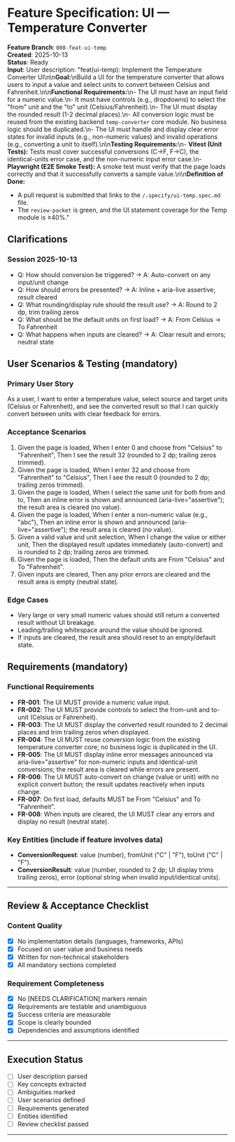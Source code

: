 # Feature Specification: UI — Temperature Converter

**Feature Branch**: `008-feat-ui-temp`  
**Created**: 2025-10-13  
**Status**: Ready  
**Input**: User description: "feat(ui-temp): Implement the Temperature Converter UI\n\n**Goal:**\nBuild a UI for the temperature converter that allows users to input a value and select units to convert between Celsius and Fahrenheit.\n\n**Functional Requirements:**\n- The UI must have an input field for a numeric value.\n- It must have controls (e.g., dropdowns) to select the \"from\" unit and the \"to\" unit (Celsius/Fahrenheit).\n- The UI must display the rounded result (1-2 decimal places).\n- All conversion logic must be reused from the existing backend `temp-converter` core module. No business logic should be duplicated.\n- The UI must handle and display clear error states for invalid inputs (e.g., non-numeric values) and invalid operations (e.g., converting a unit to itself).\n\n**Testing Requirements:**\n- **Vitest (Unit Tests):** Tests must cover successful conversions (C→F, F→C), the identical-units error case, and the non-numeric input error case.\n- **Playwright (E2E Smoke Test):** A smoke test must verify that the page loads correctly and that it successfully converts a sample value.\n\n**Definition of Done:**
- A pull request is submitted that links to the `/.specify/ui-temp.spec.md` file.
- The `review-packet` is green, and the UI statement coverage for the Temp module is ≥40%."

## Clarifications

### Session 2025-10-13
- Q: How should conversion be triggered? → A: Auto-convert on any input/unit change
- Q: How should errors be presented? → A: Inline + aria-live assertive; result cleared
- Q: What rounding/display rule should the result use? → A: Round to 2 dp, trim trailing zeros
- Q: What should be the default units on first load? → A: From Celsius → To Fahrenheit
- Q: What happens when inputs are cleared? → A: Clear result and errors; neutral state

## User Scenarios & Testing (mandatory)

### Primary User Story
As a user, I want to enter a temperature value, select source and target units (Celsius or Fahrenheit), and see the converted result so that I can quickly convert between units with clear feedback for errors.

### Acceptance Scenarios
1. Given the page is loaded, When I enter 0 and choose from "Celsius" to "Fahrenheit", Then I see the result 32 (rounded to 2 dp; trailing zeros trimmed).
2. Given the page is loaded, When I enter 32 and choose from "Fahrenheit" to "Celsius", Then I see the result 0 (rounded to 2 dp; trailing zeros trimmed).
3. Given the page is loaded, When I select the same unit for both from and to, Then an inline error is shown and announced (aria-live="assertive"); the result area is cleared (no value).
4. Given the page is loaded, When I enter a non-numeric value (e.g., "abc"), Then an inline error is shown and announced (aria-live="assertive"); the result area is cleared (no value).
5. Given a valid value and unit selection, When I change the value or either unit, Then the displayed result updates immediately (auto-convert) and is rounded to 2 dp; trailing zeros are trimmed.
6. Given the page is loaded, Then the default units are From "Celsius" and To "Fahrenheit".
7. Given inputs are cleared, Then any prior errors are cleared and the result area is empty (neutral state).

### Edge Cases
- Very large or very small numeric values should still return a converted result without UI breakage.
- Leading/trailing whitespace around the value should be ignored.
- If inputs are cleared, the result area should reset to an empty/default state.

## Requirements (mandatory)

### Functional Requirements
- **FR-001**: The UI MUST provide a numeric value input.
- **FR-002**: The UI MUST provide controls to select the from-unit and to-unit (Celsius or Fahrenheit).
- **FR-003**: The UI MUST display the converted result rounded to 2 decimal places and trim trailing zeros when displayed.
- **FR-004**: The UI MUST reuse conversion logic from the existing temperature converter core; no business logic is duplicated in the UI.
- **FR-005**: The UI MUST display inline error messages announced via aria-live="assertive" for non-numeric inputs and identical-unit conversions; the result area is cleared while errors are present.
- **FR-006**: The UI MUST auto-convert on change (value or unit) with no explicit convert button; the result updates reactively when inputs change.
- **FR-007**: On first load, defaults MUST be From "Celsius" and To "Fahrenheit".
- **FR-008**: When inputs are cleared, the UI MUST clear any errors and display no result (neutral state).

### Key Entities (include if feature involves data)
- **ConversionRequest**: value (number), fromUnit ("C" | "F"), toUnit ("C" | "F").
- **ConversionResult**: value (number, rounded to 2 dp; UI display trims trailing zeros), error (optional string when invalid input/identical units).

---

## Review & Acceptance Checklist

### Content Quality
- [x] No implementation details (languages, frameworks, APIs)
- [x] Focused on user value and business needs
- [x] Written for non-technical stakeholders
- [x] All mandatory sections completed

### Requirement Completeness
- [x] No [NEEDS CLARIFICATION] markers remain
- [x] Requirements are testable and unambiguous  
- [x] Success criteria are measurable
- [x] Scope is clearly bounded
- [x] Dependencies and assumptions identified

---

## Execution Status

- [ ] User description parsed
- [ ] Key concepts extracted
- [ ] Ambiguities marked
- [ ] User scenarios defined
- [ ] Requirements generated
- [ ] Entities identified
- [ ] Review checklist passed

---
